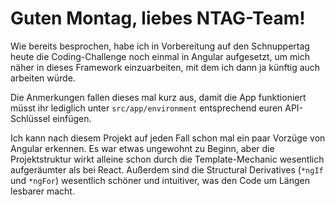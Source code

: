 # Guten Montag, liebes NTAG-Team!

Wie bereits besprochen, habe ich in Vorbereitung auf den Schnuppertag heute die Coding-Challenge noch einmal in Angular aufgesetzt, um mich näher in dieses Framework einzuarbeiten, mit dem ich dann ja künftig auch arbeiten würde.

Die Anmerkungen fallen dieses mal kurz aus, damit die App funktioniert müsst ihr lediglich unter `src/app/environment` entsprechend euren API-Schlüssel einfügen.

Ich kann nach diesem Projekt auf jeden Fall schon mal ein paar Vorzüge von Angular erkennen. Es war etwas ungewohnt zu Beginn, aber die Projektstruktur wirkt alleine schon durch die Template-Mechanic wesentlich aufgeräumter als bei React. Außerdem sind die Structural Derivatives (`*ngIf` und `*ngFor`) wesentlich schöner und intuitiver, was den Code um Längen lesbarer macht.


